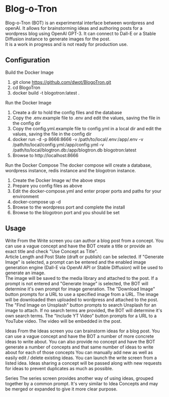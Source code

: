 # Blog-o-Tron

Blog-o-Tron (BOT) is an experimental interface between wordpress and openAI.  It allows for brainstorming ideas and authoring posts for a wordpress blog using OpenAI GPT-3.  It can connect to Dall-E or a Stable Diffusion instance to generate images for the post.  
It is a work in progress and is not ready for production use. 

## Configuration

Build the Docker Image
1. git clone https://github.com/dwot/BlogoTron.git
2. cd BlogoTron
3. docker build -t blogotron:latest .

Run the Docker Image
1. Create a dir to hold the config files and the database
2. Copy the .env.example file to .env and edit the values, saving the file in the config dir
3. Copy the config.yml.example file to config.yml in a local dir and edit the values, saving the file in the config dir
4. docker run -d -p 8666:8666 -v /path/to/local/.env:/app/.env -v /path/to/local/config.yml:/app/config.yml -v /path/to/local/blogtron.db:/app/blogtron.db blogotron:latest
5. Browse to http://localhost:8666

Run the Docker Compose
The docker compose will create a database, wordpress instance, redis instance and the blogotron instance.
1. Create the Docker Image w/ the above steps
2. Prepare you config files as above
3. Edit the docker-compose.yml and enter proper ports and paths for your environment
4. docker-compose up -d
5. Browse to the wordpress port and complete the install
6. Browse to the blogotron port and you should be set

## Usage
Write
From the Write screen you can author a blog post from a concept.  You can use a vague concept and have the BOT create a title or provide an exact title and check "Use Concept as Title".  
Article Length and Post State (draft or publish) can be selected.  If "Generate Image" is selected, a prompt can be entered and the enabled image generation engine (Dall-E via OpenAI API or Stable Diffusion) will be used to generate an image.  
The image will be saved to the media library and attached to the post. If a prompt is not entered and "Generate Image" is selected, the BOT will determine it's own prompt for image generation.
The "Download Image" button prompts for a URL to use a specified image from a URL. The image will be downloaded then uploaded to wordpress and attached to the post.
The "Find Image on Unsplash" button prompts to search Unsplash for an image to attach.  If no search terms are provided, the BOT will determine it's own search terms.
The "Include YT Video" button prompts for a URL to a YouTube video.  The video will be embedded in the post.

Ideas
From the Ideas screen you can brainstorm ideas for a blog post.  You can use a vague concept and have the BOT a number of more concrete ideas to write about.
You can also provide no concept and have the BOT generate a number of concepts and that same number of ideas to write about for each of those concepts
You can manually add new as well as easily edit / delete existing ideas.  You can launch the write screen from a listed idea.  Ideas sharing a concept will be passed along with new requests for ideas to prevent duplicates as much as possible.

Series
The series screen provides another way of using ideas, grouped together by a common prompt.  It's very similar to Idea Concepts and may be merged or expanded to give it more clear purpose.




